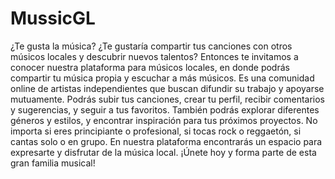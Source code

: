 # MussicGL
¿Te gusta la música? ¿Te gustaría compartir tus canciones con otros músicos locales y descubrir nuevos talentos? Entonces te invitamos a conocer nuestra plataforma para músicos locales, en donde podrás compartir tu música propia y escuchar a más músicos. Es una comunidad online de artistas independientes que buscan difundir su trabajo y apoyarse mutuamente. Podrás subir tus canciones, crear tu perfil, recibir comentarios y sugerencias, y seguir a tus favoritos. También podrás explorar diferentes géneros y estilos, y encontrar inspiración para tus próximos proyectos. No importa si eres principiante o profesional, si tocas rock o reggaetón, si cantas solo o en grupo. En nuestra plataforma encontrarás un espacio para expresarte y disfrutar de la música local. ¡Únete hoy y forma parte de esta gran familia musical!
